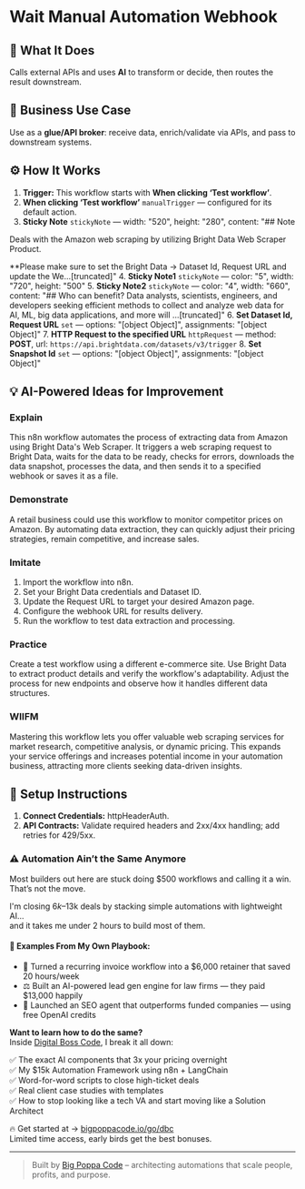 # Wait Manual Automation Webhook
## 🚀 What It Does
Calls external APIs and uses **AI** to transform or decide, then routes the result downstream.

## 💼 Business Use Case
Use as a **glue/API broker**: receive data, enrich/validate via APIs, and pass to downstream systems.

## ⚙️ How It Works
1. **Trigger:** This workflow starts with **When clicking ‘Test workflow’**.
2. **When clicking ‘Test workflow’** `manualTrigger` — configured for its default action.
3. **Sticky Note** `stickyNote` — width: "520", height: "280", content: "## Note

Deals with the Amazon web scraping by utilizing Bright Data Web Scraper Product.


**Please make sure to set the Bright Data 
 -> Dataset Id, Request URL and update the We…[truncated]"
4. **Sticky Note1** `stickyNote` — color: "5", width: "720", height: "500"
5. **Sticky Note2** `stickyNote` — color: "4", width: "660", content: "## Who can benefit?
Data analysts, scientists, engineers, and developers seeking efficient methods to collect and analyze web data for AI, ML, big data applications, and more will …[truncated]"
6. **Set Dataset Id, Request URL** `set` — options: "[object Object]", assignments: "[object Object]"
7. **HTTP Request to the specified URL** `httpRequest` — method: **POST**, url: `https://api.brightdata.com/datasets/v3/trigger`
8. **Set Snapshot Id** `set` — options: "[object Object]", assignments: "[object Object]"

## 💡 AI-Powered Ideas for Improvement
### Explain
This n8n workflow automates the process of extracting data from Amazon using Bright Data's Web Scraper. It triggers a web scraping request to Bright Data, waits for the data to be ready, checks for errors, downloads the data snapshot, processes the data, and then sends it to a specified webhook or saves it as a file.

### Demonstrate
A retail business could use this workflow to monitor competitor prices on Amazon. By automating data extraction, they can quickly adjust their pricing strategies, remain competitive, and increase sales.

### Imitate
1. Import the workflow into n8n.
2. Set your Bright Data credentials and Dataset ID.
3. Update the Request URL to target your desired Amazon page.
4. Configure the webhook URL for results delivery.
5. Run the workflow to test data extraction and processing.

### Practice
Create a test workflow using a different e-commerce site. Use Bright Data to extract product details and verify the workflow's adaptability. Adjust the process for new endpoints and observe how it handles different data structures.

### WIIFM
Mastering this workflow lets you offer valuable web scraping services for market research, competitive analysis, or dynamic pricing. This expands your service offerings and increases potential income in your automation business, attracting more clients seeking data-driven insights.

## 🔧 Setup Instructions
1. **Connect Credentials:** httpHeaderAuth.
2. **API Contracts:** Validate required headers and 2xx/4xx handling; add retries for 429/5xx.

### ⚠️ Automation Ain’t the Same Anymore

Most builders out here are stuck doing $500 workflows and calling it a win.  
That’s not the move.  

I'm closing $6k–$13k deals by stacking simple automations with lightweight AI...  
and it takes me under 2 hours to build most of them.

#### 🧠 Examples From My Own Playbook:
- 🔁 Turned a recurring invoice workflow into a $6,000 retainer that saved 20 hours/week  
- ⚖️ Built an AI-powered lead gen engine for law firms — they paid $13,000 happily  
- 🚀 Launched an SEO agent that outperforms funded companies — using free OpenAI credits  

**Want to learn how to do the same?**  
Inside [Digital Boss Code](https://bigpoppacode.io/go/dbc), I break it all down:

✅ The exact AI components that 3x your pricing overnight  
✅ My $15k Automation Framework using n8n + LangChain  
✅ Word-for-word scripts to close high-ticket deals  
✅ Real client case studies with templates  
✅ How to stop looking like a tech VA and start moving like a Solution Architect  

🔥 Get started at → [bigpoppacode.io/go/dbc](https://bigpoppacode.io/go/dbc)  
Limited time access, early birds get the best bonuses.

---
> Built by [Big Poppa Code](https://bigpoppacode.io) – architecting automations that scale people, profits, and purpose.
